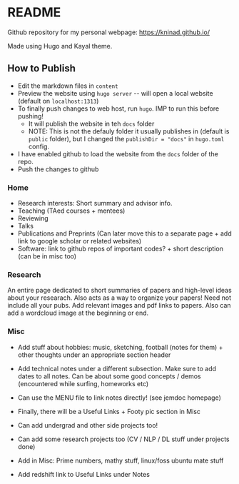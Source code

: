 # README

Github repository for my personal webpage: https://kninad.github.io/

Made using Hugo and Kayal theme.


How to Publish
--------------

- Edit the markdown files in `content`
- Preview the website using `hugo server` -- will open a local website (default on `localhost:1313`)
- To finally push changes to web host, run `hugo`. IMP to run this before pushing!
  - It will publish the website in teh `docs` folder
  - NOTE: This is not the defauly folder it usually publishes in (default is `public` folder), but I changed the `publishDir = "docs"` in `hugo.toml` config.
- I have enabled github to load the website from the `docs` folder of the repo.
- Push the changes to github

### Home
- Research interests: Short summary and advisor info.
- Teaching (TAed courses + mentees)
- Reviewing
- Talks
- Publications and Preprints (Can later move this to a separate page + add link to google
  scholar or related websites)
- Software: link to github repos of important codes? + short description (can be in misc too)


### Research

An entire page dedicated to short summaries of papers and high-level ideas about your researach.
Also acts as a way to organize your papers! Need not include all your pubs. Add relevant images and pdf links to papers. Also can add a wordcloud image at the beginning or end. 


### Misc

- Add stuff about hobbies: music, sketching, football (notes for them) + other thoughts under
  an appropriate section header
  
- Add technical notes under a different subsection. Make sure to add dates to all notes. Can be 
  about some good concepts / demos (encountered while surfing, homeworks etc)

- Can use the MENU file to link notes directly! (see jemdoc homepage)

- Finally, there will be a Useful Links + Footy pic section in Misc

- Can add undergrad and other side projects too!

- Can add some research projects too (CV / NLP / DL stuff under projects done)

- Add in Misc: Prime numbers, mathy stuff, linux/foss ubuntu mate stuff

- Add redshift link to Useful Links under Notes

